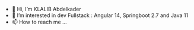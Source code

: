 - 👋 Hi, I’m KLALIB Abdelkader
- 👀 I’m interested in dev Fullstack : Angular 14, Springboot 2.7 and Java 11
- 📫 How to reach me ...

<!---
aekkader/aekkader is a ✨ special ✨ repository because its `README.md` (this file) appears on your GitHub profile.
You can click the Preview link to take a look at your changes.
--->
